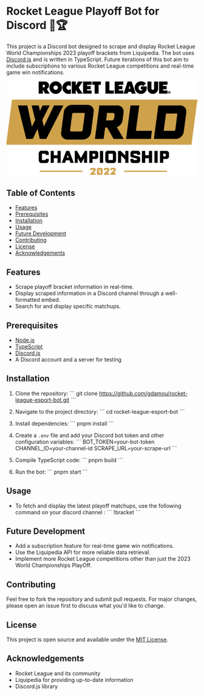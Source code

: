 # Rocket League Playoff Bot for Discord 🚀🏆

This project is a Discord bot designed to scrape and display Rocket League World Championships 2023 playoff brackets from Liquipedia. The bot uses [Discord.js](https://discord.js.org/#/) and is written in TypeScript. Future iterations of this bot aim to include subscriptions to various Rocket League competitions and real-time game win notifications.

![Rocket League Logo](./assets/rl_logo.png)

## Table of Contents

- [Features](#features)
- [Prerequisites](#prerequisites)
- [Installation](#installation)
- [Usage](#usage)
- [Future Development](#future-development)
- [Contributing](#contributing)
- [License](#license)
- [Acknowledgements](#acknowledgements)

## Features

- Scrape playoff bracket information in real-time.
- Display scraped information in a Discord channel through a well-formatted embed.
- Search for and display specific matchups.

## Prerequisites

- [Node.js](https://nodejs.org/en/)
- [TypeScript](https://www.typescriptlang.org/)
- [Discord.js](https://discord.js.org/#/)
- A Discord account and a server for testing

## Installation

1. Clone the repository:
    \`\`\`
    git clone https://github.com/gdamou/rocket-league-esport-bot.git
    \`\`\`

2. Navigate to the project directory:
    \`\`\`
    cd rocket-league-esport-bot
    \`\`\`

3. Install dependencies:
    \`\`\`
    pnpm install
    \`\`\`

4. Create a `.env` file and add your Discord bot token and other configuration variables:
    \`\`\`
    BOT_TOKEN=your-bot-token
    CHANNEL_ID=your-channel-id
    SCRAPE_URL=your-scrape-url
    \`\`\`

5. Compile TypeScript code:
    \`\`\`
    pnpm build
    \`\`\`

6. Run the bot:
    \`\`\`
    pnpm start
    \`\`\`

## Usage

- To fetch and display the latest playoff matchups, use the following command on your discord channel :
    \`\`\`
    !bracket
    \`\`\`

## Future Development

- Add a subscription feature for real-time game win notifications.
- Use the Liquipedia API for more reliable data retrieval.
- Implement more Rocket League competitions other than just the 2023 World Championships PlayOff.

## Contributing

Feel free to fork the repository and submit pull requests. For major changes, please open an issue first to discuss what you'd like to change.

## License

This project is open source and available under the [MIT License](LICENSE).

## Acknowledgements

- Rocket League and its community
- Liquipedia for providing up-to-date information
- Discord.js library